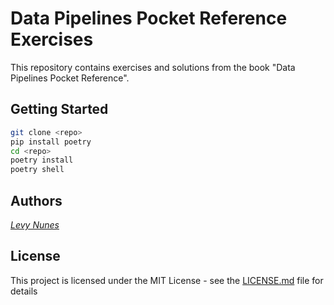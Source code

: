 # Data Pipelines Pocket Reference Exercises

This repository contains exercises and solutions from the book "Data Pipelines Pocket Reference".

## Getting Started

````bash
git clone <repo>
pip install poetry
cd <repo>
poetry install
poetry shell
````


## Authors

*[Levy Nunes](https://github.com/levyvix)*

## License

This project is licensed under the MIT License - see the [LICENSE.md](LICENSE.md) file for details
